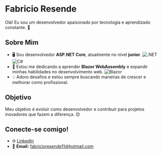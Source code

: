 # Fabricio Resende

Olá! Eu sou um desenvolvedor apaixonado por tecnologia e aprendizado constante. 🚀

## Sobre Mim

- 🖥️ Sou desenvolvedor **ASP.NET Core**, atualmente no nível **junior**. ![.NET](https://img.shields.io/badge/.NET-512BD4?style=flat&logo=dotnet&logoColor=white) ![C#](https://img.shields.io/badge/C%23-239120?style=flat&logo=csharp&logoColor=white)
- 🌱 Estou me dedicando a aprender **Blazor WebAssembly** e expandir minhas habilidades no desenvolvimento web. ![Blazor](https://img.shields.io/badge/Blazor-512BD4?style=flat&logo=blazor&logoColor=white)
- 💡 Adoro desafios e estou sempre buscando maneiras de crescer e melhorar como profissional.

## Objetivo

Meu objetivo é evoluir como desenvolvedor e contribuir para projetos inovadores que fazem a diferença. 😊

## Conecte-se comigo!

- 🌐 [LinkedIn](https://www.linkedin.com/in/fabriciobresende/)
- 📧 **Email:** fabricioresende11@hotmail.com

###



